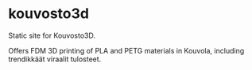 # kouvosto3d

Static site for Kouvosto3D.

Offers FDM 3D printing of PLA and PETG materials in Kouvola, including trendikkäät viraalit tulosteet.
